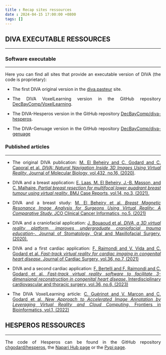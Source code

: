 ```yaml
---
title : Recap sites ressources
date : 2024-04-15 17:00:00 +0800
tags: []
---
```


<div align="justify">


## **DIVA EXECUTABLE RESSOURCES**
<hr class="title_style">

### Software executable
<hr class="subtitle_style">

Here you can find all sites that provide an executable version of DIVA (the code is proprietary): 

- The first DIVA original version in the [diva.pasteur](https://diva.pasteur.fr/) site.

- The DIVA VoxelLearning version in the GitHub repository [DecBayComp/VoxelLearning](https://github.com/DecBayComp/VoxelLearning).

- The DIVA-Hesperos version in the GitHub repository [DecBayComp/diva-hesperos](https://github.com/DecBayComp/diva-hesperos).

- The DIVA-Genuage version in the GitHub repository [DecBayComp/diva-genuage](https://github.com/DecBayComp/diva-genuage)


### Published articles
<hr class="subtitle_style">

- The original DIVA publication: [M. El Beheiry and C. Godard and C. Caporal et al. *DIVA: Natural Navigation Inside 3D Images Using Virtual Reality*. Journal of Molecular Biology, vol.432, no.16, (2020)](https://www.sciencedirect.com/science/article/pii/S0022283620303715?via%3Dihub).

- DIVA and a breast application: [E. Laas, M. El Beheiry, J.-B. Masson, and C. Malhaire. *Partial breast resection for multifocal lower quadrant breast tumour using virtual reality*. BMJ Case Reports, vol.14, no.3, (2021).](https://casereports.bmj.com/content/14/3/e241608)

- DIVA and a breast study: [M. El Beheiry et al. *Breast Magnetic Resonance Image Analysis for Surgeons Using Virtual Reality: A Comparative Study.* JCO Clinical Cancer Informatics, no.5, (2021)](https://ascopubs.org/doi/10.1200/CCI.21.00048)

- DIVA and a craniofacial application: [J. Bouaoud et al. *DIVA, a 3D virtual reality platform, improves undergraduate craniofacial trauma education-*. Journal of Stomatology, Oral and Maxillofacial Surgery, (2020).](https://www.sciencedirect.com/science/article/pii/S2468785520302214?via%3Dihub)

- DIVA and a first cardiac application: [F. Raimondi and V. Vida and C. Godard et al. *Fast-track virtual reality for cardiac imaging in congenital heart disease*. Journal of Cardiac Surgery, vol.36, no.7, (2021)](https://onlinelibrary.wiley.com/doi/10.1111/jocs.15508)

- DIVA and a second cardiac application: [F. Bertelli and F. Raimondi and C. Godard et al. *Fast-track virtual reality software to facilitate 3-dimensional reconstruction in congenital heart disease*. Interdisciplinary cardiovascular and thoracic surgery, vol.36, no.6, (2023)](https://academic.oup.com/icvts/article/36/6/ivad087/7197800)

- The DIVA VoxelLearning article: [C. Guérinot and V. Marcon and C. Godard et al. *New Approach to Accelerated Image Annotation by Leveraging Virtual Reality and Cloud Computing*. Frontiers in Bioinformatics, vol.1, (2022)](https://www.frontiersin.org/articles/10.3389/fbinf.2021.777101/full)


## **HESPEROS RESSOURCES**
<hr class="title_style">

The code of Hesperos can be found in the GitHub repository [chgodard/hesperos](https://github.com/chgodard/hesperos), the [Napari Hub page](https://www.napari-hub.org/plugins/hesperos) or the [Pypi page](https://pypi.org/project/hesperos/).